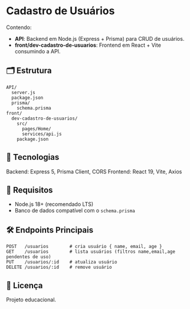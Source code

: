 # Cadastro de Usuários

Contendo:

- **API**: Backend em Node.js (Express + Prisma) para CRUD de usuários.
- **front/dev-cadastro-de-usuarios**: Frontend em React + Vite consumindo a API.

## 🗂 Estrutura
```
API/
  server.js
  package.json
  prisma/
    schema.prisma
front/
  dev-cadastro-de-usuarios/
    src/
      pages/Home/
      services/api.js
    package.json
```

## 🚀 Tecnologias
Backend: Express 5, Prisma Client, CORS
Frontend: React 19, Vite, Axios

## 🔧 Requisitos
- Node.js 18+ (recomendado LTS)
- Banco de dados compatível com o `schema.prisma`

## 🛠 Endpoints Principais
```
POST   /usuarios        # cria usuário { name, email, age }
GET    /usuarios        # lista usuários (filtros name,email,age pendentes de uso)
PUT    /usuarios/:id    # atualiza usuário
DELETE /usuarios/:id    # remove usuário
```

## 📄 Licença
Projeto educacional.
